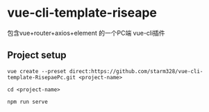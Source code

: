 <!--
 * @Descripttion: 
 * @version: 0.1.0
 * @Author: starmbest@qq.com
 * @Date: 2021-01-20 16:12:50
 * @LastEditors: starm
 * @LastEditTime: 2021-01-20 16:20:37
-->
# vue-cli-template-riseape

包含vue+router+axios+element 的一个PC端 vue-cli插件

## Project setup
```
vue create --preset direct:https://github.com/starm328/vue-cli-template-RisepaePc.git <project-name>
```

```
cd <project-name>
```

```
npm run serve
```
